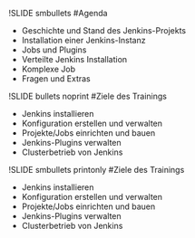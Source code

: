 !SLIDE smbullets
#Agenda
* Geschichte und Stand des Jenkins-Projekts
* Installation einer Jenkins-Instanz
* Jobs und Plugins
* Verteilte Jenkins Installation
* Komplexe Job
* Fragen und Extras

!SLIDE bullets noprint
#Ziele des Trainings
* Jenkins installieren
* Konfiguration erstellen und verwalten
* Projekte/Jobs einrichten und bauen
* Jenkins-Plugins verwalten
* Clusterbetrieb von Jenkins

!SLIDE smbullets printonly
#Ziele des Trainings
* Jenkins installieren
* Konfiguration erstellen und verwalten
* Projekte/Jobs einrichten und bauen
* Jenkins-Plugins verwalten
* Clusterbetrieb von Jenkins
